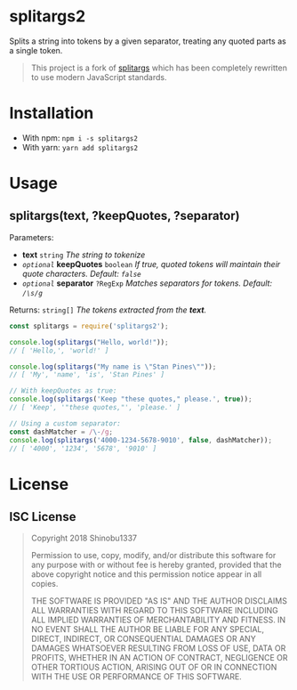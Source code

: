splitargs2
==========
Splits a string into tokens by a given separator, treating any quoted parts as a single token.

> This project is a fork of [splitargs](https://github.com/elgs/splitargs) which has been completely rewritten to use modern JavaScript standards.

# Installation
 - With npm:
    `npm i -s splitargs2`
 - With yarn:
    `yarn add splitargs2`

# Usage

## splitargs(text, ?keepQuotes, ?separator)
Parameters:
 - **text** `string` *The string to tokenize*
 - *`optional`* **keepQuotes** `boolean` *If true, quoted tokens will maintain their quote characters. Default: `false`*
 - *`optional`* **separator** `?RegExp` *Matches separators for tokens. Default: `/\s/g`*

Returns: `string[]` *The tokens extracted from the **text**.*

```javascript
const splitargs = require('splitargs2');

console.log(splitargs("Hello, world!"));
// [ 'Hello,', 'world!' ]

console.log(splitargs("My name is \"Stan Pines\""));
// [ 'My', 'name', 'is', 'Stan Pines' ]

// With keepQuotes as true:
console.log(splitargs('Keep "these quotes," please.', true));
// [ 'Keep', '"these quotes,"', 'please.' ]

// Using a custom separator:
const dashMatcher = /\-/g;
console.log(splitargs('4000-1234-5678-9010', false, dashMatcher));
// [ '4000', '1234', '5678', '9010' ]
```

# License
## ISC License
> Copyright 2018 Shinobu1337
> 
> Permission to use, copy, modify, and/or distribute this software for any purpose with or without fee is hereby granted, provided that the above copyright notice and this permission notice appear in all copies.
>
> THE SOFTWARE IS PROVIDED "AS IS" AND THE AUTHOR DISCLAIMS ALL WARRANTIES WITH REGARD TO THIS SOFTWARE INCLUDING ALL IMPLIED WARRANTIES OF MERCHANTABILITY AND FITNESS. IN NO EVENT SHALL THE AUTHOR BE LIABLE FOR ANY SPECIAL, DIRECT, INDIRECT, OR CONSEQUENTIAL DAMAGES OR ANY DAMAGES WHATSOEVER RESULTING FROM LOSS OF USE, DATA OR PROFITS, WHETHER IN AN ACTION OF CONTRACT, NEGLIGENCE OR OTHER TORTIOUS ACTION, ARISING OUT OF OR IN CONNECTION WITH THE USE OR PERFORMANCE OF THIS SOFTWARE.
